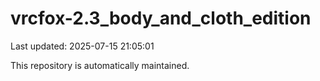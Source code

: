 # vrcfox-2.3_body_and_cloth_edition

Last updated: 2025-07-15 21:05:01

This repository is automatically maintained.
